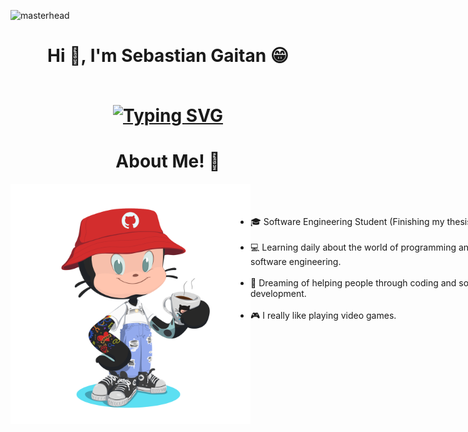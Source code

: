 ![masterhead](https://user-images.githubusercontent.com/10498744/210012254-234538ff-d198-48aa-8964-37e6fd45d227.gif)

<h1 align="center">  Hi 👋, I'm Sebastian Gaitan 😁
  <br><br>
  <p align=center>
  <a href="https://git.io/typing-svg">
    <a href="https://git.io/typing-svg"><img src="https://readme-typing-svg.herokuapp.com?font=Fira+Code&pause=1000&color=88888885&center=true&width=675&lines=I'm+a+passionate+Software+Engineering+Student!;Soy+un+apasionado+estudiante+de+Ingenier%C3%ADa+de+Sistemas!"   
     alt="Typing SVG" />
    </a>  
  </p>
</h1>

 <div>
   <h1 align = "center"> About Me! 📖 </h1>
     <div>
     <img align="left"  style="width: 40vw"  src = Assets/OctaCat-2.png >
     <div>
      <ul align="left" style="width: 80vw">
        <br><br><br>
        <li>🎓 Software Engineering Student (Finishing my thesis)</li>
        <br>
        <li>💻 Learning daily about the world of programming and software engineering.</li>
        <br>
        <li>🤞 Dreaming of helping people through coding and software   development.</li>
        <br>
        <li>🎮 I really like playing video games.</li>       
      </ul>
     </div>     
  </div>
 </div>

<br><br>
